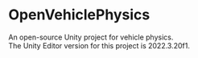 # OpenVehiclePhysics
 An open-source Unity project for vehicle physics.  
 The Unity Editor version for this project is 2022.3.20f1.
